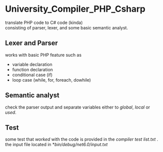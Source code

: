# University_Compiler_PHP_Csharp
translate PHP code to C# code (kinda)  
consisting of parser, lexer, and some basic semantic analyst.

## Lexer and Parser
works with basic PHP feature such as  

+ variable declaration
+ function declaration
+ conditional case (if)
+ loop case (while, for, foreach, dowhile)


## Semantic analyst
check the parser output and separate variables either to *global*, *local* or *used*.

## Test
some test that *worked* with the code is provided in the *compiler test list.txt* .  
the input file located in **bin/debug/net6.0/input.txt*
